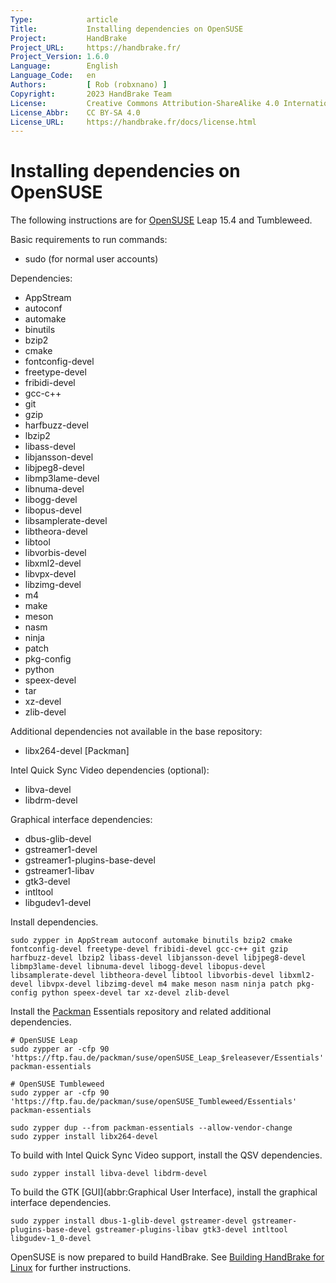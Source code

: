 ```yaml
---
Type:            article
Title:           Installing dependencies on OpenSUSE
Project:         HandBrake
Project_URL:     https://handbrake.fr/
Project_Version: 1.6.0
Language:        English
Language_Code:   en
Authors:         [ Rob (robxnano) ]
Copyright:       2023 HandBrake Team
License:         Creative Commons Attribution-ShareAlike 4.0 International
License_Abbr:    CC BY-SA 4.0
License_URL:     https://handbrake.fr/docs/license.html
---
```


Installing dependencies on OpenSUSE
=================================

The following instructions are for [OpenSUSE](https://opensuse.org) Leap 15.4 and Tumbleweed.

Basic requirements to run commands:

- sudo (for normal user accounts)

Dependencies:

- AppStream
- autoconf
- automake
- binutils
- bzip2
- cmake
- fontconfig-devel
- freetype-devel
- fribidi-devel
- gcc-c++
- git
- gzip
- harfbuzz-devel
- lbzip2
- libass-devel
- libjansson-devel
- libjpeg8-devel
- libmp3lame-devel
- libnuma-devel
- libogg-devel
- libopus-devel
- libsamplerate-devel
- libtheora-devel
- libtool
- libvorbis-devel
- libxml2-devel
- libvpx-devel
- libzimg-devel
- m4
- make
- meson
- nasm
- ninja
- patch
- pkg-config
- python
- speex-devel
- tar
- xz-devel
- zlib-devel

Additional dependencies not available in the base repository:

- libx264-devel [Packman]

Intel Quick Sync Video dependencies (optional):

- libva-devel
- libdrm-devel

Graphical interface dependencies:

- dbus-glib-devel
- gstreamer1-devel
- gstreamer1-plugins-base-devel
- gstreamer1-libav
- gtk3-devel
- intltool
- libgudev1-devel

Install dependencies.

    sudo zypper in AppStream autoconf automake binutils bzip2 cmake fontconfig-devel freetype-devel fribidi-devel gcc-c++ git gzip harfbuzz-devel lbzip2 libass-devel libjansson-devel libjpeg8-devel libmp3lame-devel libnuma-devel libogg-devel libopus-devel libsamplerate-devel libtheora-devel libtool libvorbis-devel libxml2-devel libvpx-devel libzimg-devel m4 make meson nasm ninja patch pkg-config python speex-devel tar xz-devel zlib-devel
    
Install the [Packman](https://en.opensuse.org/Additional_package_repositories) Essentials repository and related additional dependencies.

    # OpenSUSE Leap
    sudo zypper ar -cfp 90 'https://ftp.fau.de/packman/suse/openSUSE_Leap_$releasever/Essentials' packman-essentials
    
    # OpenSUSE Tumbleweed
    sudo zypper ar -cfp 90 'https://ftp.fau.de/packman/suse/openSUSE_Tumbleweed/Essentials' packman-essentials
    
    sudo zypper dup --from packman-essentials --allow-vendor-change
    sudo zypper install libx264-devel

To build with Intel Quick Sync Video support, install the QSV dependencies.

    sudo zypper install libva-devel libdrm-devel

To build the GTK [GUI](abbr:Graphical User Interface), install the graphical interface dependencies.

    sudo zypper install dbus-1-glib-devel gstreamer-devel gstreamer-plugins-base-devel gstreamer-plugins-libav gtk3-devel intltool libgudev-1_0-devel

OpenSUSE is now prepared to build HandBrake. See [Building HandBrake for Linux](build-linux.html) for further instructions.
